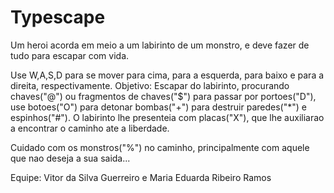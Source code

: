 # Typescape

Um heroi acorda em meio a um labirinto de um monstro, e deve fazer de tudo para escapar com vida.

Use W,A,S,D para se mover para cima, para a esquerda, para baixo e para a direita, respectivamente.
Objetivo: Escapar do labirinto, procurando chaves("@") ou fragmentos de chaves("$") para passar por portoes("D"),
use botoes("O") para detonar bombas("+") para destruir paredes("*") e espinhos("#"). O labirinto lhe presenteia com
placas("X"), que lhe auxiliarao a encontrar o caminho ate a liberdade.

Cuidado com os monstros("%") no caminho, principalmente com aquele que nao deseja a sua saida...



Equipe: Vitor da Silva Guerreiro e Maria Eduarda Ribeiro Ramos
